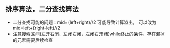 ## 排序算法，二分查找算法

* 二分查找可能的问题：mid=(left+right)//2 可能导致计算溢出， 可以改为mid=left+(right-left)//2
* 注意搜索区间(左开右闭，左闭右闭，左闭右开)和while终止的条件，存在漏掉的元素需要后续检查
